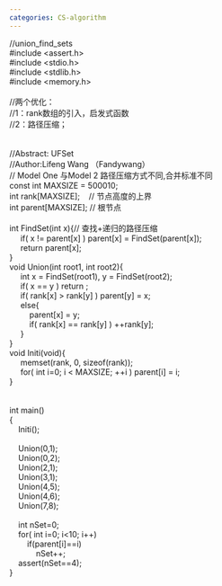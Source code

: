 ```yaml
---
categories: CS-algorithm
---
```

<div>//union_find_sets<br />#include &lt;assert.h&gt;<br />#include &lt;stdio.h&gt;<br />#include &lt;stdlib.h&gt;<br />#include &lt;memory.h&gt;<br /><br />//两个优化：<br />//1：rank数组的引入，启发式函数<br />//2：路径压缩；<br /><br /><br />//Abstract: UFSet&nbsp;&nbsp;&nbsp;&nbsp;&nbsp;&nbsp;&nbsp;&nbsp;&nbsp;&nbsp;&nbsp;&nbsp;&nbsp;&nbsp;&nbsp;&nbsp; &nbsp;<br />//Author:Lifeng Wang （Fandywang）<br />// Model One 与Model 2 路径压缩方式不同,合并标准不同<br />const int MAXSIZE = 500010;<br />int rank[MAXSIZE];&nbsp;&nbsp;&nbsp; // 节点高度的上界<br />int parent[MAXSIZE]; // 根节点<br /><br />int FindSet(int x){// 查找+递归的路径压缩<br />&nbsp;&nbsp;&nbsp;&nbsp; if( x != parent[x] ) parent[x] = FindSet(parent[x]);<br />&nbsp;&nbsp;&nbsp;&nbsp; return parent[x];<br />}<br />void Union(int root1, int root2){<br />&nbsp;&nbsp;&nbsp;&nbsp; int x = FindSet(root1), y = FindSet(root2);<br />&nbsp;&nbsp;&nbsp;&nbsp; if( x == y ) return ;<br />&nbsp;&nbsp;&nbsp;&nbsp; if( rank[x] &gt; rank[y] ) parent[y] = x;<br />&nbsp;&nbsp;&nbsp;&nbsp; else{<br />&nbsp;&nbsp;&nbsp;&nbsp;&nbsp;&nbsp;&nbsp;&nbsp; parent[x] = y;<br />&nbsp;&nbsp;&nbsp;&nbsp;&nbsp;&nbsp;&nbsp;&nbsp; if( rank[x] == rank[y] ) ++rank[y];<br />&nbsp;&nbsp;&nbsp;&nbsp; }<br />}<br />void Initi(void){<br />&nbsp;&nbsp;&nbsp;&nbsp; memset(rank, 0, sizeof(rank));<br />&nbsp;&nbsp;&nbsp;&nbsp; for( int i=0; i &lt; MAXSIZE; ++i ) parent[i] = i;<br />}<br /><br /><br />int main()<br />{<br />&nbsp;&nbsp; &nbsp;Initi();<br /><br />&nbsp;&nbsp; &nbsp;Union(0,1);<br />&nbsp;&nbsp; &nbsp;Union(0,2);<br />&nbsp;&nbsp; &nbsp;Union(2,1);<br />&nbsp;&nbsp; &nbsp;Union(3,1);<br />&nbsp;&nbsp; &nbsp;Union(4,5);<br />&nbsp;&nbsp; &nbsp;Union(4,6);<br />&nbsp;&nbsp; &nbsp;Union(7,8);<br /><br />&nbsp;&nbsp; &nbsp;int nSet=0;<br />&nbsp;&nbsp; &nbsp;for( int i=0; i&lt;10; i++)&nbsp;&nbsp; &nbsp;<br />&nbsp;&nbsp; &nbsp;&nbsp;&nbsp; &nbsp;if(parent[i]==i)<br />&nbsp;&nbsp; &nbsp;&nbsp;&nbsp; &nbsp;&nbsp;&nbsp; &nbsp;nSet++;<br />&nbsp;&nbsp; &nbsp;assert(nSet==4);<br />}&nbsp;&nbsp; &nbsp;<br /></div>